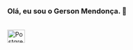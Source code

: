 ### Olá, eu sou o Gerson Mendonça. 👋

<div style="display: inline_block"><br>

<img align="center" alt="PostgreSQL" height="30" width="40" src="https://icons8.com/icon/38561/postgresql">
  
</div>


